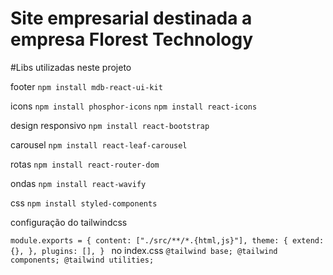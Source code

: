 # Site empresarial destinada a empresa Florest Technology

#Libs utilizadas neste projeto

footer
`npm install mdb-react-ui-kit` 

icons
`npm install phosphor-icons`
`npm install react-icons`

design responsivo
`npm install react-bootstrap`

carousel
`npm install react-leaf-carousel`

rotas
`npm install react-router-dom`

ondas
`npm install react-wavify`

css
`npm install styled-components`

configuração do tailwindcss

`module.exports = {
  content: ["./src/**/*.{html,js}"],
  theme: {
    extend: {},
  },
  plugins: [],
}
`
no index.css
`
@tailwind base;
@tailwind components;
@tailwind utilities;
`


